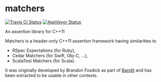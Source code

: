 matchers
========
[![Travis CI Status](https://travis-ci.org/banditcpp/matchers.svg?branch=master)](https://travis-ci.org/banditcpp/matchers)
[![AppVeyor Status](https://ci.appveyor.com/api/projects/status/github/banditcpp/matchers?branch=master&svg=true)](https://ci.appveyor.com/project/banditcpp/matchers)

An assertion library for C++11

Matchers is a header-only C++11 assertion framework having similarities to

  * RSpec Expectations (for Ruby),
  * Cedar Matchers (for Swift, Obj-C, ...),
  * ScalaTest Matchers (for Scala).

It was originally developed by Brandon Fosdick as part of
[Bandit](http://github.com/banditcpp/bandit)
and has been extracted to be usable in other contexts.
